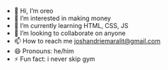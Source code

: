 - 👋 Hi, I’m oreo
- 👀 I’m interested in making money
- 🌱 I’m currently learning HTML, CSS, JS
- 💞️ I’m looking to collaborate on anyone
- 📫 How to reach me joshandriemaralit@gmail.com
- 😄 Pronouns: he/him
- ⚡ Fun fact: i never skip gym

<!---
oreostillcare/oreostillcare is a ✨ special ✨ repository because its `README.md` (this file) appears on your GitHub profile.
You can click the Preview link to take a look at your changes.
--->
